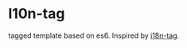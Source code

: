 # l10n-tag

tagged template based on es6. Inspired by [i18n-tag](https://github.com/chicoxyzzy/i18n-tag).


